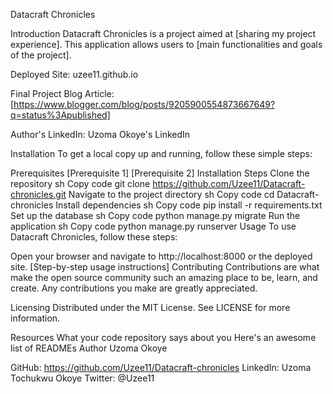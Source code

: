 Datacraft Chronicles

Introduction
Datacraft Chronicles is a project aimed at [sharing my project experience]. This application allows users to [main functionalities and goals of the project].

Deployed Site: uzee11.github.io 

Final Project Blog Article: [https://www.blogger.com/blog/posts/9205900554873667649?q=status%3Apublished]

Author's LinkedIn: Uzoma Okoye's LinkedIn

Installation
To get a local copy up and running, follow these simple steps:

Prerequisites
[Prerequisite 1]
[Prerequisite 2]
Installation Steps
Clone the repository
sh
Copy code
git clone https://github.com/Uzee11/Datacraft-chronicles.git
Navigate to the project directory
sh
Copy code
cd Datacraft-chronicles
Install dependencies
sh
Copy code
pip install -r requirements.txt
Set up the database
sh
Copy code
python manage.py migrate
Run the application
sh
Copy code
python manage.py runserver
Usage
To use Datacraft Chronicles, follow these steps:

Open your browser and navigate to http://localhost:8000 or the deployed site.
[Step-by-step usage instructions]
Contributing
Contributions are what make the open source community such an amazing place to be, learn, and create. Any contributions you make are greatly appreciated.

Licensing
Distributed under the MIT License. See LICENSE for more information.

Resources
What your code repository says about you
Here's an awesome list of READMEs
Author
Uzoma Okoye

GitHub: https://github.com/Uzee11/Datacraft-chronicles
LinkedIn: Uzoma Tochukwu Okoye
Twitter: @Uzee11


